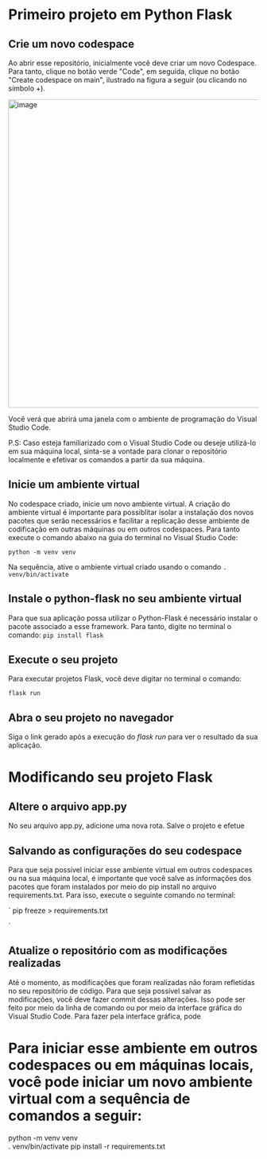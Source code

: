 # Primeiro projeto em Python Flask

## Crie um novo codespace

Ao abrir esse repositório, inicialmente você deve criar um novo Codespace. Para tanto, clique no botão verde "Code", em seguida, clique no botão "Create codespace on main", ilustrado na figura a seguir (ou clicando no símbolo +).

<img width="621" alt="image" src="https://github.com/IFRN-ZN-Alba-Lopes/flask-lesson-01-intro-flask/assets/13405201/817f9226-e836-4911-9b29-289f65611c76">

Você verá que abrirá uma janela com o ambiente de programação do Visual Studio Code.
 
P.S: Caso esteja familiarizado com o Visual Studio Code ou deseje utilizá-lo em sua máquina local, sinta-se a vontade para  clonar o repositório localmente e efetivar os comandos a partir da sua máquina.

## Inicie um ambiente virtual

No codespace criado, inicie um novo ambiente virtual. A criação do ambiente virtual é importante para possiblitar isolar a instalação dos novos pacotes que serão necessários e facilitar a replicação desse ambiente de codificação em outras máquinas ou em outros codespaces. Para tanto execute o comando abaixo na guia do terminal no Visual Studio Code:

`python -m venv venv`

Na sequência, ative o ambiente virtual criado usando o comando
`
. venv/bin/activate
`

## Instale o python-flask no seu ambiente virtual
Para que sua aplicação possa utilizar o Python-Flask é necessário instalar o pacote associado a esse framework. Para tanto, digite no terminal o comando:
`
pip install flask
`

## Execute o seu projeto
Para executar projetos Flask, você deve digitar no terminal o comando:

`
flask run
`

## Abra o seu projeto no navegador
Siga o link gerado após a execução do *flask run* para ver o resultado da sua aplicação.

# Modificando seu projeto Flask

## Altere o arquivo app.py
No seu arquivo app.py, adicione uma nova rota. Salve o projeto e efetue 

## Salvando as configurações do seu codespace
Para que seja possível iniciar esse ambiente virtual em outros codespaces ou na sua máquina local, é importante que você salve as informações dos pacotes que foram instalados por meio do pip install no arquivo requirements.txt. Para isso, execute o seguinte comando no terminal:

`
pip freeze > requirements.txt

`
## Atualize o repositório com as modificações realizadas
Até o momento, as modificações que foram realizadas não foram refletidas no seu repositório de código. Para que seja possível salvar as modificações, você deve fazer commit dessas alterações. Isso pode ser feito por meio da linha de comando ou por meio da interface gráfica do Visual Studio Code.
Para fazer pela interface gráfica, pode

# Para iniciar esse ambiente em outros codespaces ou em máquinas locais, você pode iniciar um novo ambiente virtual com a sequência de comandos a seguir:
python -m venv venv  
. venv/bin/activate
pip install -r requirements.txt
